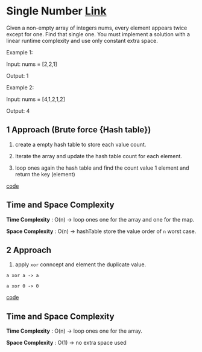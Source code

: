 # Single Number [Link](https://leetcode.com/problems/single-number/description/)

Given a non-empty array of integers nums, every element appears twice except for one. Find that single one. You must implement a solution with a linear runtime complexity and use only constant extra space.

Example 1:

Input: nums = [2,2,1]

Output: 1

Example 2:

Input: nums = [4,1,2,1,2]

Output: 4


## 1 Approach (Brute force {Hash table})

1. create a empty hash table to store each value count.

2. Iterate the array and update the hash table count for each element.

3. loop ones again the hash table and find the count value 1 element and return the key (element)

[code](./solution.js)

## Time and Space Complexity

**Time Complexity** : O(n) -> loop ones one for the array and one for the map.

**Space Complexity** : O(n) -> hashTable store the value order of `n` worst case.



## 2 Approach 

1. apply `xor` conncept and element the duplicate value.

```
a xor a -> a

a xor 0 -> 0
```
[code](./solution.js)


## Time and Space Complexity

**Time Complexity** : O(n) -> loop ones one for the array.

**Space Complexity** : O(1) -> no extra space used
